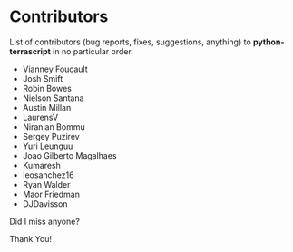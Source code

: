 # Contributors

List of contributors (bug reports, fixes, suggestions, anything) to
**python-terrascript** in no particular order.

* Vianney Foucault
* Josh Smift
* Robin Bowes
* Nielson Santana
* Austin Millan
* LaurensV
* Niranjan Bommu
* Sergey Puzirev
* Yuri Leunguu
* Joao Gilberto Magalhaes
* Kumaresh
* leosanchez16
* Ryan Walder
* Maor Friedman
* DJDavisson

Did I miss anyone?

Thank You!
